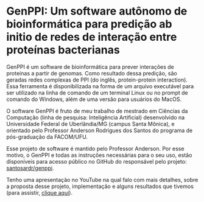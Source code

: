 # GenPPI: Um software autônomo de bioinformática para predição ab initio de redes de interação entre proteínas bacterianas

GenPPI é um software de bioinformática para prever interações de proteínas a partir de genomas. Como resultado dessa predição, são geradas redes complexas de PPI (do inglês, protein-protein interaction). Essa ferramenta é disponibilizada na forma de um arquivo executável para ser utilizado na linha de comando de um terminal Linux ou no prompt de comando do Windows, além de uma versão para usuários do MacOS.

O software GenPPI é fruto de meu trabalho de mestrado em Ciências da Computação (linha de pesquisa: Inteligência Artificial) desenvolvido na Universidade Federal de Uberlândia/MG (campus Santa Mônica), e orientado pelo Professor Anderson Rodrigues dos Santos do programa de pós-graduação da FACOM/UFU.

Esse projeto de software é mantido pelo Professor Anderson. Por esse motivo, o GenPPI e todas as instruções necessárias para o seu uso, estão disponíveis para acesso público no GitHub do responsável pelo projeto: [santosardr/genppi](https://github.com/santosardr/genppi).

Tenho uma apresentação no YouTube na qual falo com mais detalhes, sobre a proposta desse projeto, implementação e alguns resultados que tivemos (para assistir, [clique aqui](https://www.youtube.com/watch?v=9VGUr6NGOmk&t=4s)). 
